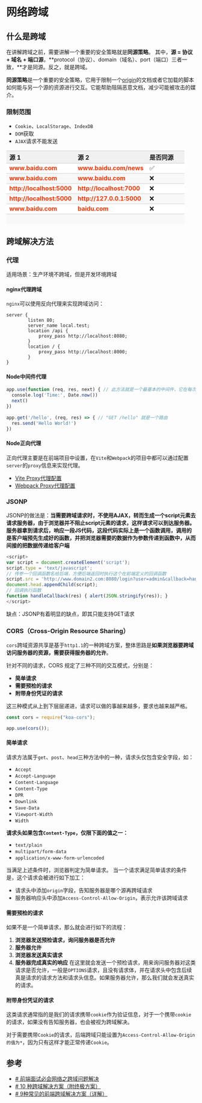 # 网络跨域
## 什么是跨域
在讲解跨域之前，需要讲解一个重要的安全策略就是**同源策略**。
其中，**源 = 协议  + 域名 + 端口源**，**protocol（协议）、domain（域名）、port（端口）三者一致，**才是同源。反之，就是跨域。

**同源策略**是一个重要的安全策略，它用于限制一个[origin](https://link.segmentfault.com/?enc=biqlIWTqtcIYG4DkzheMsg%3D%3D.lzsEnnciMR4dFakuVMSjIFThS9eVLHPAkuaKX%2BGA6mAd86hbStHaHSARp%2BDxo276UO0t9VxLmcMCwIUeGzWrTw%3D%3D)的文档或者它加载的脚本如何能与另一个源的资源进行交互。它能帮助阻隔恶意文档，减少可能被攻击的媒介。

### 限制范围
- `Cookie`、`LocalStorage`、`IndexDB`
- `DOM`获取
- `AJAX`请求不能发送

<table style="visibility: visible;"><thead style="visibility: visible;"><tr style="border-width: 1px 0px 0px; border-right-style: initial; border-bottom-style: initial; border-left-style: initial; border-right-color: initial; border-bottom-color: initial; border-left-color: initial; border-top-style: solid; border-top-color: rgb(204, 204, 204); background-color: white; visibility: visible;"><th style="border-top-width: 1px; border-color: rgb(204, 204, 204); text-align: left; background-color: rgb(240, 240, 240); min-width: 85px; visibility: visible;">源 1</th><th style="border-top-width: 1px; border-color: rgb(204, 204, 204); text-align: left; background-color: rgb(240, 240, 240); min-width: 85px; visibility: visible;">源 2</th><th style="border-top-width: 1px; border-color: rgb(204, 204, 204); text-align: left; background-color: rgb(240, 240, 240); min-width: 85px; visibility: visible;">是否同源</th></tr></thead><tbody style="border-width: 0px; border-style: initial; border-color: initial; visibility: visible;"><tr style="border-width: 1px 0px 0px; border-right-style: initial; border-bottom-style: initial; border-left-style: initial; border-right-color: initial; border-bottom-color: initial; border-left-color: initial; border-top-style: solid; border-top-color: rgb(204, 204, 204); background-color: white; visibility: visible;"><td style="border-color: rgb(204, 204, 204); min-width: 85px; visibility: visible;"><span style="font-weight: bold; color: rgb(255, 53, 2); visibility: visible;">www.baidu.com</span><sup style="line-height: 0; font-weight: bold; color: rgb(239, 112, 96); visibility: visible;"></sup></td><td style="border-color: rgb(204, 204, 204); min-width: 85px; visibility: visible;"><span style="font-weight: bold; color: rgb(255, 53, 2); visibility: visible;">www.baidu.com/news</span><sup style="line-height: 0; font-weight: bold; color: rgb(239, 112, 96); visibility: visible;"></sup></td><td style="border-color: rgb(204, 204, 204); min-width: 85px; visibility: visible;">✅</td></tr><tr style="border-width: 1px 0px 0px; border-right-style: initial; border-bottom-style: initial; border-left-style: initial; border-right-color: initial; border-bottom-color: initial; border-left-color: initial; border-top-style: solid; border-top-color: rgb(204, 204, 204); background-color: rgb(248, 248, 248); visibility: visible;"><td style="border-color: rgb(204, 204, 204); min-width: 85px; visibility: visible;"><span style="font-weight: bold; color: rgb(255, 53, 2); visibility: visible;">www.baidu.com</span><sup style="line-height: 0; font-weight: bold; color: rgb(239, 112, 96); visibility: visible;"></sup></td><td style="border-color: rgb(204, 204, 204); min-width: 85px; visibility: visible;"><span style="font-weight: bold; color: rgb(255, 53, 2); visibility: visible;">www.baidu.com</span><sup style="line-height: 0; font-weight: bold; color: rgb(239, 112, 96); visibility: visible;"></sup></td><td style="border-color: rgb(204, 204, 204); min-width: 85px; visibility: visible;">❌</td></tr><tr style="border-width: 1px 0px 0px;border-right-style: initial;border-bottom-style: initial;border-left-style: initial;border-right-color: initial;border-bottom-color: initial;border-left-color: initial;border-top-style: solid;border-top-color: rgb(204, 204, 204);background-color: white;"><td style="border-color: rgb(204, 204, 204);min-width: 85px;"><span style="font-weight: bold;color: rgb(255, 53, 2);">http://localhost:5000</span><sup style="line-height: 0;font-weight: bold;color: rgb(239, 112, 96);"></sup></td><td style="border-color: rgb(204, 204, 204);min-width: 85px;"><span style="font-weight: bold;color: rgb(255, 53, 2);">http://localhost:7000</span><sup style="line-height: 0;font-weight: bold;color: rgb(239, 112, 96);"></sup></td><td style="border-color: rgb(204, 204, 204);min-width: 85px;">❌</td></tr><tr style="border-width: 1px 0px 0px;border-right-style: initial;border-bottom-style: initial;border-left-style: initial;border-right-color: initial;border-bottom-color: initial;border-left-color: initial;border-top-style: solid;border-top-color: rgb(204, 204, 204);background-color: rgb(248, 248, 248);"><td style="border-color: rgb(204, 204, 204);min-width: 85px;"><span style="font-weight: bold;color: rgb(255, 53, 2);">http://localhost:5000</span><sup style="line-height: 0;font-weight: bold;color: rgb(239, 112, 96);"></sup></td><td style="border-color: rgb(204, 204, 204);min-width: 85px;"><span style="font-weight: bold;color: rgb(255, 53, 2);">http://127.0.0.1:5000</span><sup style="line-height: 0;font-weight: bold;color: rgb(239, 112, 96);"></sup></td><td style="border-color: rgb(204, 204, 204);min-width: 85px;">❌</td></tr><tr style="border-width: 1px 0px 0px;border-right-style: initial;border-bottom-style: initial;border-left-style: initial;border-right-color: initial;border-bottom-color: initial;border-left-color: initial;border-top-style: solid;border-top-color: rgb(204, 204, 204);background-color: white;"><td style="border-color: rgb(204, 204, 204);min-width: 85px;"><span style="font-weight: bold;color: rgb(255, 53, 2);">www.baidu.com</span><sup style="line-height: 0;font-weight: bold;color: rgb(239, 112, 96);"></sup></td><td style="border-color: rgb(204, 204, 204);min-width: 85px;"><span style="font-weight: bold;color: rgb(255, 53, 2);">baidu.com</span><sup style="line-height: 0;font-weight: bold;color: rgb(239, 112, 96);"></sup></td><td style="border-color: rgb(204, 204, 204);min-width: 85px;">❌</td></tr><tr style="border-width: 1px 0px 0px;border-right-style: initial;border-bottom-style: initial;border-left-style: initial;border-right-color: initial;border-bottom-color: initial;border-left-color: initial;border-top-style: solid;border-top-color: rgb(204, 204, 204);background-color: rgb(248, 248, 248);"><td style="border-color: rgb(204, 204, 204);min-width: 85px;"><br></td><td style="border-color: rgb(204, 204, 204);min-width: 85px;"><br></td><td style="border-color: rgb(204, 204, 204);min-width: 85px;"><br></td></tr></tbody></table>

## 跨域解决方法
### 代理
适用场景：生产环境不跨域，但是开发环境跨域

#### nginx代理跨域

`nginx`可以使用反向代理来实现跨域访问：

```
server {
        listen 80;
        server_name local.test;
        location /api {
            proxy_pass http://localhost:8080;
        }
        location / {
            proxy_pass http://localhost:8000;
        }
}

```


#### Node中间件代理
```js
app.use(function (req, res, next) { // 此方法就是一个最基本的中间件，它在每次请求之前打印时间  
  console.log('Time:', Date.now())  
  next()  
})  
  
app.get('/hello', (req, res) => { // "GET /hello" 就是一个路由  
  res.send('Hello World!')  
})
```

#### Node正向代理

正向代理主要是在前端项目中设置，在`Vite`和`Webpack`的项目中都可以通过配置`server`的`proxy`信息来实现代理。
- [Vite Proxy代理配置](https://vitejs.dev/config/#server-proxy)
- [Webpack Proxy代理配置](https://webpack.js.org/configuration/dev-server/#devserverproxy)


### JSONP
JSONP的做法是：**当需要跨域请求时，不使用AJAX，转而生成一个script元素去请求服务器，由于浏览器并不阻止script元素的请求，这样请求可以到达服务器。服务器拿到请求后，响应一段JS代码，这段代码实际上是一个函数调用，调用的是客户端预先生成好的函数，并把浏览器需要的数据作为参数传递到函数中，从而间接的把数据传递给客户端**

```js
<script>
var script = document.createElement('script');
script.type = 'text/javascript';
// 传参一个回调函数名给后端，方便后端返回时执行这个在前端定义的回调函数
script.src = 'http://www.domain2.com:8080/login?user=admin&callback=handleCallback';
document.head.appendChild(script);
// 回调执行函数
function handleCallback(res) { alert(JSON.stringify(res)); }
</script>
```

缺点：JSONP有着明显的缺点，即其只能支持GET请求


### CORS（Cross-Origin Resource Sharing）
`cors`跨域资源共享是基于`http1.1`的一种跨域方案，整体思路是**如果浏览器要跨域访问服务器的资源，需要获得服务器的允许**。

针对不同的请求，CORS 规定了三种不同的交互模式，分别是：

-   **简单请求**
-   **需要预检的请求**
-   **附带身份凭证的请求**

这三种模式从上到下层层递进，请求可以做的事越来越多，要求也越来越严格。

```js
const cors = require("koa-cors");

app.use(cors());
```

#### 简单请求
请求方法属于`get`、`post`、`head`三种方法中的一种，请求头仅包含安全字段，如：
-   `Accept`
-   `Accept-Language`
-   `Content-Language`
-   `Content-Type`
-   `DPR`
-   `Downlink`
-   `Save-Data`
-   `Viewport-Width`
-   `Width`

**请求头如果包含`Content-Type`，仅限下面的值之一：**
-   `text/plain`
-   `multipart/form-data`
-   `application/x-www-form-urlencoded`

当满足上述条件时，浏览器判定为简单请求。
当一个请求满足简单请求的条件是，这个请求会被进行如下加工：
- 请求头中添加`origin`字段，告知服务器是哪个源再跨域请求
- 服务器响应头中添加`Access-Control-Allow-Origin`，表示允许该跨域请求

#### 需要预检的请求

如果不是一个简单请求，那么就会进行如下的流程：
1.  **浏览器发送预检请求，询问服务器是否允许**
2.  **服务器允许**
3.  **浏览器发送真实请求**
4.  **服务器完成真实的响应**
在这里就会发送一个预检请求，用来询问服务器对这类请求是否允许，一般是`OPTIONS`请求，且没有请求体，并在请求头中包含后续真是请求的请求方法和请求头信息。如果服务器允许，那么我们就会发送真实的请求。

#### 附带身份凭证的请求

这类请求通常指的是我们的请求携带`cookie`作为验证信息，对于一个携带`cookie`的请求，如果没有告知服务器，也会被视为跨域解决。

对于需要携带`Cookie`的请求，后端跨域只能设置为`Access-Control-Allow-Origin 的值为*`，因为只有这样才能正常传递`Cookie`。

## 参考
- [# 前端面试必会网络之跨域问题解决](https://mp.weixin.qq.com/s/QUvSm3xNGAHMCEhvF6qlPg)
- [ # 10 种跨域解决方案（附终极方案）](https://segmentfault.com/a/1190000022398875)
- [# 9种常见的前端跨域解决方案（详解）](https://juejin.cn/post/6844903882083024910)
